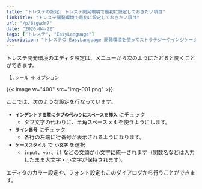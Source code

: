 ```yaml
---
title: "トレステの設定: トレステ開発環境で最初に設定しておきたい項目"
linkTitle: "トレステ開発環境で最初に設定しておきたい項目"
url: "/p/6zgwdr7"
date: "2020-04-22"
tags: ["トレステ", "EasyLanguage"]
description: "トレステの EasyLanguage 開発環境を使ってストラテジーやインジケーターの開発を行う場合は、最初にエディタの設定を行なっておくことをお勧めします。"
---
```


トレステ開発環境のエディタ設定は、メニューから次のようにたどると開くことができます。

1. `ツール` → `オプション`

{{< image w="400" src="img-001.png" >}}

ここでは、次のような設定を行なっています。

* __`インデントする際にタブの代わりにスペースを挿入`__ にチェック
    * タブ文字の代わりに、半角スペース x 4 を使うようにします。
* __`ライン番号`__ にチェック
    * 各行の左端に行番号が表示されるようになります。
* __`ケーススタイル`__ で __`小文字`__ を選択
    * `input`、`var`、`if` などの文頭が小文字に統一されます（関数名などは入力したまま大文字・小文字が保持されます）。

エディタのカラー設定や、フォント設定もこのダイアログから行うことができます。

